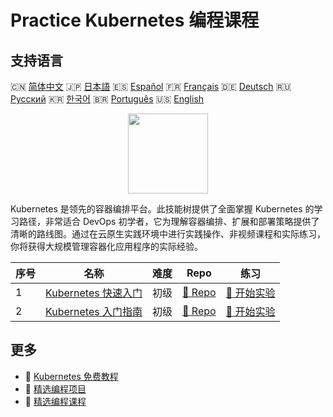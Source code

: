 # Practice Kubernetes 编程课程

## 支持语言

🇨🇳 [简体中文](README_zh.md) 🇯🇵 [日本語](README_ja.md) 🇪🇸 [Español](README_es.md) 🇫🇷 [Français](README_fr.md) 🇩🇪 [Deutsch](README_de.md) 🇷🇺 [Русский](README_ru.md) 🇰🇷 [한국어](README_ko.md) 🇧🇷 [Português](README_pt.md) 🇺🇸 [English](README.md) 

<div align="center">
<img width="128px" src="https://file.labex.io/path/RTAa3OE96ESn.png">
</div>

Kubernetes 是领先的容器编排平台。此技能树提供了全面掌握 Kubernetes 的学习路径，非常适合 DevOps 初学者，它为理解容器编排、扩展和部署策略提供了清晰的路线图。通过在云原生实践环境中进行实践操作、非视频课程和实际练习，你将获得大规模管理容器化应用程序的实际经验。

|   序号 | 名称                                                                           | 难度   | Repo                                                                 | 练习                                                                   |
|--------|--------------------------------------------------------------------------------|--------|----------------------------------------------------------------------|------------------------------------------------------------------------|
|      1 | [Kubernetes 快速入门](https://labex.io/zh/courses/quick-start-with-kubernetes) | 初级   | [🔗 Repo](https://github.com/labex-labs/quick-start-with-kubernetes) | [🚀 开始实验](https://labex.io/zh/courses/quick-start-with-kubernetes) |
|      2 | [Kubernetes 入门指南](https://labex.io/zh/courses/kubernetes-for-noobs)        | 初级   | [🔗 Repo](https://github.com/labex-labs/kubernetes-for-noobs)        | [🚀 开始实验](https://labex.io/zh/courses/kubernetes-for-noobs)        |

## 更多

- 🔗 [Kubernetes 免费教程](https://github.com/labex-labs/kubernetes-free-tutorials)
- 🔗 [精选编程项目](https://github.com/labex-labs/awesome-programming-projects)
- 🔗 [精选编程课程](https://github.com/labex-labs/awesome-programming-courses)

